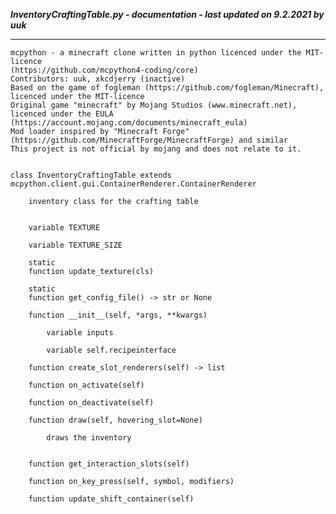 ***InventoryCraftingTable.py - documentation - last updated on 9.2.2021 by uuk***
___

    mcpython - a minecraft clone written in python licenced under the MIT-licence 
    (https://github.com/mcpython4-coding/core)
    Contributors: uuk, xkcdjerry (inactive)
    Based on the game of fogleman (https://github.com/fogleman/Minecraft), licenced under the MIT-licence
    Original game "minecraft" by Mojang Studios (www.minecraft.net), licenced under the EULA
    (https://account.mojang.com/documents/minecraft_eula)
    Mod loader inspired by "Minecraft Forge" (https://github.com/MinecraftForge/MinecraftForge) and similar
    This project is not official by mojang and does not relate to it.


    class InventoryCraftingTable extends mcpython.client.gui.ContainerRenderer.ContainerRenderer
        
        inventory class for the crafting table


        variable TEXTURE

        variable TEXTURE_SIZE

        static
        function update_texture(cls)

        static
        function get_config_file() -> str or None

        function __init__(self, *args, **kwargs)

            variable inputs

            variable self.recipeinterface

        function create_slot_renderers(self) -> list

        function on_activate(self)

        function on_deactivate(self)

        function draw(self, hovering_slot=None)
            
            draws the inventory


        function get_interaction_slots(self)

        function on_key_press(self, symbol, modifiers)

        function update_shift_container(self)